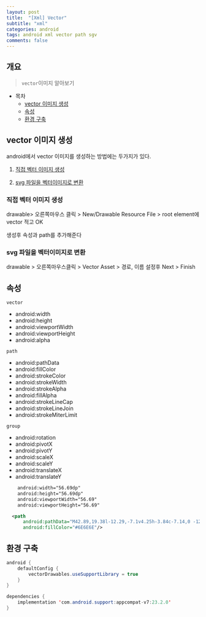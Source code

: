 ```yaml
---
layout: post
title:  "[Xml] Vector"
subtitle: "xml"
categories: android
tags: android xml vector path sgv
comments: false
---
```


## 개요
> `vector`이미지 알아보기

- 목차
	- [vector 이미지 생성](#vector-이미지-생성) 
	- [속성](#속성)
	- [환경 구축](#환경-구축)

## vector 이미지 생성
android에서 vector 이미지를 생성하는 방법에는 두가지가 있다.

1. [직접 벡터 이미지 생성](#직접-벡터-이미지-생성) 
	
2. [svg 파일을 벡터이미지로 변환](#svg-파일을-벡터이미지로-변환) 


### 직접 벡터 이미지 생성
drawable> 오른쪽마우스 클릭 > New/Drawable Resource File > root element에 vector 적고 OK

생성후 속성과 path를 추가해준다

### svg 파일을 벡터이미지로 변환

drawable > 오른쪽마우스클릭 > Vector Asset > 경로, 이름 설정후 Next > Finish

## 속성
`vector`

* android:width
* android:height
* android:viewportWidth
* android:viewportHeight
* android:alpha
  
`path`

* android:pathData
* android:fillColor
* android:strokeColor
* android:strokeWidth
* android:strokeAlpha
* android:fillAlpha
* android:strokeLineCap
* android:strokeLineJoin
* android:strokeMiterLimit

`group`

* android:rotation
* android:pivotX
* android:pivotY
* android:scaleX
* android:scaleY
* android:translateX
* android:translateY


```xml
    android:width="56.69dp"
    android:height="56.69dp"
    android:viewportWidth="56.69"
    android:viewportHeight="56.69"
```
```xml
  <path
      android:pathData="M42.89,19.38l-12.29,-7.1v4.25h-3.84c-7.14,0 -12.95,5.81 -12.95,12.95V44.4h5.69V29.49c0,-4 3.26,-7.26 7.26,-7.26h3.84v4.25L42.89,19.38z"
      android:fillColor="#6E6E6E"/>
```
## 환경 구축

```java
android {
    defaultConfig {
        vectorDrawables.useSupportLibrary = true
    }
}

dependencies {
    implementation 'com.android.support:appcompat-v7:23.2.0'
}
```
